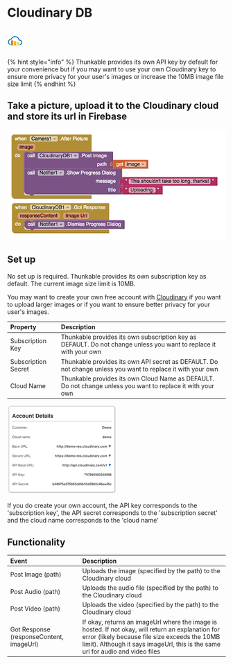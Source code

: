 # Cloudinary DB

## ![](../../../../.gitbook/assets/cloudinary-icon.png)

{% hint style="info" %}
Thunkable provides its own API key by default for your convenience but if you may want to use your own Cloudinary key to ensure more privacy for your user's images or increase the 10MB image file size limit
{% endhint %}

## Take a picture, upload it to the Cloudinary cloud and store its url in Firebase

![](../../../../.gitbook/assets/cloudinary-fig-4.png)

## Set up

No set up is required. Thunkable provides its own subscription key as default. The current image size limit is 10MB.

You may want to create your own free account with [Cloudinary](http://cloudinary.com/) if you want to upload larger images or if you want to ensure better privacy for your user's images.

| Property | Description |
| :--- | :--- |
| Subscription Key | Thunkable provides its own subscription key as DEFAULT. Do not change unless you want to replace it with your own |
| Subscription Secret | Thunkable provides its own API secret as DEFAULT. Do not change unless you want to replace it with your own |
| Cloud Name | Thunkable provides its own Cloud Name as DEFAULT. Do not change unless you want to replace it with your own |

![](../../../../.gitbook/assets/cloudinary-account.png)

If you do create your own account, the API key corresponds to the 'subscription key', the API secret corresponds to the 'subscription secret' and the cloud name corresponds to the 'cloud name'

## Functionality

| Event | Description |
| :--- | :--- |
| Post Image \(path\) | Uploads the image \(specified by the path\) to the Cloudinary cloud |
| Post Audio \(path\) | Uploads the audio file \(specified by the path\) to the Cloudinary cloud |
| Post Video \(path\) | Uploads the video \(specified by the path\) to the Cloudinary cloud |
| Got Response \(responseContent, imageUrl\) | If okay, returns an imageUrl where the image is hosted. If not okay, will return an explanation for error \(likely because file size exceeds the 10MB limit\). Although it says imageUrl, this is the same url for audio and video files |

